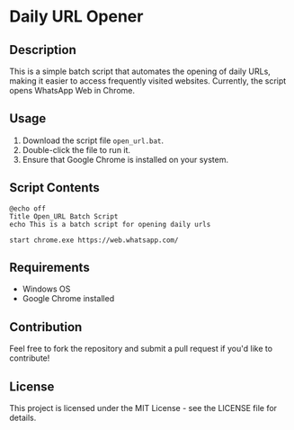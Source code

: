 # Daily URL Opener

## Description
This is a simple batch script that automates the opening of daily URLs, making it easier to access frequently visited websites. Currently, the script opens WhatsApp Web in Chrome.

## Usage
1. Download the script file `open_url.bat`.
2. Double-click the file to run it. 
3. Ensure that Google Chrome is installed on your system.

## Script Contents
```batch
@echo off
Title Open_URL Batch Script
echo This is a batch script for opening daily urls

start chrome.exe https://web.whatsapp.com/
```

## Requirements
- Windows OS
- Google Chrome installed

## Contribution
Feel free to fork the repository and submit a pull request if you'd like to contribute!

## License
This project is licensed under the MIT License - see the LICENSE file for details.